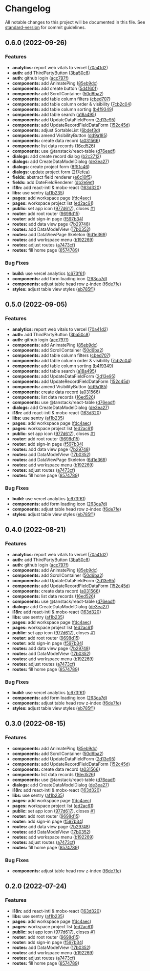 # Changelog

All notable changes to this project will be documented in this file. See [standard-version](https://github.com/conventional-changelog/standard-version) for commit guidelines.

## 0.6.0 (2022-09-26)

### Features

- **analytics:** report web vitals to vercel ([70a41d2](https://github.com/bragment/bragment/commit/70a41d21f02a0b1a5811e9316c28a62240aa50dc))
- **auth:** add ThirdPartyButton ([3ba50c8](https://github.com/bragment/bragment/commit/3ba50c8c230133e6c2054dce2cdcff1294908e58))
- **auth:** github login ([acc797f](https://github.com/bragment/bragment/commit/acc797f5c51915a558728a4562c4cc77f88bd324))
- **components:** add AnimatePing ([85eb9dc](https://github.com/bragment/bragment/commit/85eb9dcaa4b8dd839bb246b50a3cd740b9036be8))
- **components:** add create button ([5d4160f](https://github.com/bragment/bragment/commit/5d4160f399858c3d82ba43727cc4c399a676117b))
- **components:** add ScrollContainer ([50d6ba2](https://github.com/bragment/bragment/commit/50d6ba28723e4d6f006db029866e7ee7e12cd8b3))
- **components:** add table column filters ([cbed707](https://github.com/bragment/bragment/commit/cbed7070c889f0303e9e216dac0a87c1cb471882))
- **components:** add table column order & visibility ([7cb2c04](https://github.com/bragment/bragment/commit/7cb2c04569edf2c7c94c31e35d134664c983b950))
- **components:** add table column sorting ([b4f9349](https://github.com/bragment/bragment/commit/b4f9349e9e869c9a75a4019aacf4aec79c658998))
- **components:** add table search ([a18a495](https://github.com/bragment/bragment/commit/a18a495d1902e38e441cdf15ab4576518f5ea434))
- **components:** add UpdateDataFieldForm ([2d13e95](https://github.com/bragment/bragment/commit/2d13e95997fb2dffd637846186c9969ddd6fa460))
- **components:** add UpdateRecordFieldDataForm ([152c45d](https://github.com/bragment/bragment/commit/152c45dd66d41f0e35f00564c71fdc01da9d9eda))
- **components:** adjust SortableList ([6bdef3d](https://github.com/bragment/bragment/commit/6bdef3d41c97c3f6a02e6b820d38223acf74dbe0))
- **components:** amend VisibilityButton ([dd9a185](https://github.com/bragment/bragment/commit/dd9a185325e37a1b1381ba80742b82093f6a0f70))
- **components:** create data record ([a031566](https://github.com/bragment/bragment/commit/a0315662907e49ced64f8f08a67720302952943b))
- **components:** list data records ([16ed526](https://github.com/bragment/bragment/commit/16ed526e206f82e44ce26a8a1132d8774adf9440))
- **components:** use @tanstack/react-table ([d76eadf](https://github.com/bragment/bragment/commit/d76eadfead8e91f0fb3d77d2cbe623b85374e0f1))
- **dialogs:** add create record dialog ([b2c2712](https://github.com/bragment/bragment/commit/b2c2712c8e8adffa016ad1ca6fef5da3beae7320))
- **dialogs:** add CreateDataModelDialog ([de3ea27](https://github.com/bragment/bragment/commit/de3ea27b56b657c1efa5f49a3575914d244ef72e))
- **dialogs:** create project form ([8f51c46](https://github.com/bragment/bragment/commit/8f51c467c96d680339c02a0e90e75148c2dd854d))
- **dialogs:** update project form ([2f7efea](https://github.com/bragment/bragment/commit/2f7efea109042d4d34a945bc1d36ac7c3edd7600))
- **fields:** abstract field renderer ([e6c10f5](https://github.com/bragment/bragment/commit/e6c10f597621813b758dee238f5a6c7a9dfaf713))
- **fields:** add DateFieldRenderer ([db2e9ef](https://github.com/bragment/bragment/commit/db2e9ef8d60a42d120344473c241d21b858b3c90))
- **i18n:** add react-intl & mobx-react ([163d320](https://github.com/bragment/bragment/commit/163d320d580d0b9dd75e685d7c47c2c1847a59cc))
- **libs:** use sentry ([af1b235](https://github.com/bragment/bragment/commit/af1b235a7cd759cd7bc59c35f0627a38ebba9f5b))
- **pages:** add workspace page ([fdc4aec](https://github.com/bragment/bragment/commit/fdc4aec4f6cfb2d30e40ad65be603ae977e9dabf))
- **pages:** workspace project list ([ed2ac61](https://github.com/bragment/bragment/commit/ed2ac6196760a6938335aacef544f7202f30f8e0))
- **public:** set app icon ([977d617](https://github.com/bragment/bragment/commit/977d6170da01bfd4eeeac2f5e4998d9f8601a334)), closes [#1](https://github.com/bragment/bragment/issues/1)
- **router:** add root router ([9698d15](https://github.com/bragment/bragment/commit/9698d15edd51a7f89df5c3aeeaaefa282642a3ad))
- **router:** add sign-in page ([f597b34](https://github.com/bragment/bragment/commit/f597b34e235731d3a7ee5d60ccec3a54994078f6))
- **routes:** add data view page ([7b29748](https://github.com/bragment/bragment/commit/7b297488f23e914ea7bdc7842947f350c8ebba63))
- **routes:** add DataModelView ([17b0352](https://github.com/bragment/bragment/commit/17b035285c061fe9a40b94dd0701ddf8e5d0af3f))
- **routes:** add DataViewPage Skeleton ([6d1e369](https://github.com/bragment/bragment/commit/6d1e369ed7b92f1b276239d46548e9d2ae98024f))
- **routes:** add workspace menu ([b192269](https://github.com/bragment/bragment/commit/b192269c337d45b55808d91dee7c4b4022600927))
- **routes:** adjust routes ([a7473cf](https://github.com/bragment/bragment/commit/a7473cf29b48fcdda9819efad86e347d9767a4ed))
- **routes:** fill home page ([8574789](https://github.com/bragment/bragment/commit/8574789347d4dc607ccc707f953f15f677b4640f))

### Bug Fixes

- **build:** use vercel analytics ([c673f61](https://github.com/bragment/bragment/commit/c673f61787d55bce34cdd6724ae2e3d492335e9f))
- **components:** add form loading icon ([263ca7d](https://github.com/bragment/bragment/commit/263ca7d8a0c30a49581d95647c5618888ed4d6c2))
- **components:** adjust table head row z-index ([f6de7fe](https://github.com/bragment/bragment/commit/f6de7feb8f95cfc6f28e41d9056c0c4e38f65a1d))
- **styles:** adjust table view styles ([eb785f1](https://github.com/bragment/bragment/commit/eb785f11b2dcc80d47c3777479a149a997198467))

## 0.5.0 (2022-09-05)

### Features

- **analytics:** report web vitals to vercel ([70a41d2](https://github.com/bragment/bragment/commit/70a41d21f02a0b1a5811e9316c28a62240aa50dc))
- **auth:** add ThirdPartyButton ([3ba50c8](https://github.com/bragment/bragment/commit/3ba50c8c230133e6c2054dce2cdcff1294908e58))
- **auth:** github login ([acc797f](https://github.com/bragment/bragment/commit/acc797f5c51915a558728a4562c4cc77f88bd324))
- **components:** add AnimatePing ([85eb9dc](https://github.com/bragment/bragment/commit/85eb9dcaa4b8dd839bb246b50a3cd740b9036be8))
- **components:** add ScrollContainer ([50d6ba2](https://github.com/bragment/bragment/commit/50d6ba28723e4d6f006db029866e7ee7e12cd8b3))
- **components:** add table column filters ([cbed707](https://github.com/bragment/bragment/commit/cbed7070c889f0303e9e216dac0a87c1cb471882))
- **components:** add table column order & visibility ([7cb2c04](https://github.com/bragment/bragment/commit/7cb2c04569edf2c7c94c31e35d134664c983b950))
- **components:** add table column sorting ([b4f9349](https://github.com/bragment/bragment/commit/b4f9349e9e869c9a75a4019aacf4aec79c658998))
- **components:** add table search ([a18a495](https://github.com/bragment/bragment/commit/a18a495d1902e38e441cdf15ab4576518f5ea434))
- **components:** add UpdateDataFieldForm ([2d13e95](https://github.com/bragment/bragment/commit/2d13e95997fb2dffd637846186c9969ddd6fa460))
- **components:** add UpdateRecordFieldDataForm ([152c45d](https://github.com/bragment/bragment/commit/152c45dd66d41f0e35f00564c71fdc01da9d9eda))
- **components:** amend VisibilityButton ([dd9a185](https://github.com/bragment/bragment/commit/dd9a185325e37a1b1381ba80742b82093f6a0f70))
- **components:** create data record ([a031566](https://github.com/bragment/bragment/commit/a0315662907e49ced64f8f08a67720302952943b))
- **components:** list data records ([16ed526](https://github.com/bragment/bragment/commit/16ed526e206f82e44ce26a8a1132d8774adf9440))
- **components:** use @tanstack/react-table ([d76eadf](https://github.com/bragment/bragment/commit/d76eadfead8e91f0fb3d77d2cbe623b85374e0f1))
- **dialogs:** add CreateDataModelDialog ([de3ea27](https://github.com/bragment/bragment/commit/de3ea27b56b657c1efa5f49a3575914d244ef72e))
- **i18n:** add react-intl & mobx-react ([163d320](https://github.com/bragment/bragment/commit/163d320d580d0b9dd75e685d7c47c2c1847a59cc))
- **libs:** use sentry ([af1b235](https://github.com/bragment/bragment/commit/af1b235a7cd759cd7bc59c35f0627a38ebba9f5b))
- **pages:** add workspace page ([fdc4aec](https://github.com/bragment/bragment/commit/fdc4aec4f6cfb2d30e40ad65be603ae977e9dabf))
- **pages:** workspace project list ([ed2ac61](https://github.com/bragment/bragment/commit/ed2ac6196760a6938335aacef544f7202f30f8e0))
- **public:** set app icon ([977d617](https://github.com/bragment/bragment/commit/977d6170da01bfd4eeeac2f5e4998d9f8601a334)), closes [#1](https://github.com/bragment/bragment/issues/1)
- **router:** add root router ([9698d15](https://github.com/bragment/bragment/commit/9698d15edd51a7f89df5c3aeeaaefa282642a3ad))
- **router:** add sign-in page ([f597b34](https://github.com/bragment/bragment/commit/f597b34e235731d3a7ee5d60ccec3a54994078f6))
- **routes:** add data view page ([7b29748](https://github.com/bragment/bragment/commit/7b297488f23e914ea7bdc7842947f350c8ebba63))
- **routes:** add DataModelView ([17b0352](https://github.com/bragment/bragment/commit/17b035285c061fe9a40b94dd0701ddf8e5d0af3f))
- **routes:** add DataViewPage Skeleton ([6d1e369](https://github.com/bragment/bragment/commit/6d1e369ed7b92f1b276239d46548e9d2ae98024f))
- **routes:** add workspace menu ([b192269](https://github.com/bragment/bragment/commit/b192269c337d45b55808d91dee7c4b4022600927))
- **routes:** adjust routes ([a7473cf](https://github.com/bragment/bragment/commit/a7473cf29b48fcdda9819efad86e347d9767a4ed))
- **routes:** fill home page ([8574789](https://github.com/bragment/bragment/commit/8574789347d4dc607ccc707f953f15f677b4640f))

### Bug Fixes

- **build:** use vercel analytics ([c673f61](https://github.com/bragment/bragment/commit/c673f61787d55bce34cdd6724ae2e3d492335e9f))
- **components:** add form loading icon ([263ca7d](https://github.com/bragment/bragment/commit/263ca7d8a0c30a49581d95647c5618888ed4d6c2))
- **components:** adjust table head row z-index ([f6de7fe](https://github.com/bragment/bragment/commit/f6de7feb8f95cfc6f28e41d9056c0c4e38f65a1d))
- **styles:** adjust table view styles ([eb785f1](https://github.com/bragment/bragment/commit/eb785f11b2dcc80d47c3777479a149a997198467))

## 0.4.0 (2022-08-21)

### Features

- **analytics:** report web vitals to vercel ([70a41d2](https://github.com/bragment/bragment/commit/70a41d21f02a0b1a5811e9316c28a62240aa50dc))
- **auth:** add ThirdPartyButton ([3ba50c8](https://github.com/bragment/bragment/commit/3ba50c8c230133e6c2054dce2cdcff1294908e58))
- **auth:** github login ([acc797f](https://github.com/bragment/bragment/commit/acc797f5c51915a558728a4562c4cc77f88bd324))
- **components:** add AnimatePing ([85eb9dc](https://github.com/bragment/bragment/commit/85eb9dcaa4b8dd839bb246b50a3cd740b9036be8))
- **components:** add ScrollContainer ([50d6ba2](https://github.com/bragment/bragment/commit/50d6ba28723e4d6f006db029866e7ee7e12cd8b3))
- **components:** add UpdateDataFieldForm ([2d13e95](https://github.com/bragment/bragment/commit/2d13e95997fb2dffd637846186c9969ddd6fa460))
- **components:** add UpdateRecordFieldDataForm ([152c45d](https://github.com/bragment/bragment/commit/152c45dd66d41f0e35f00564c71fdc01da9d9eda))
- **components:** create data record ([a031566](https://github.com/bragment/bragment/commit/a0315662907e49ced64f8f08a67720302952943b))
- **components:** list data records ([16ed526](https://github.com/bragment/bragment/commit/16ed526e206f82e44ce26a8a1132d8774adf9440))
- **components:** use @tanstack/react-table ([d76eadf](https://github.com/bragment/bragment/commit/d76eadfead8e91f0fb3d77d2cbe623b85374e0f1))
- **dialogs:** add CreateDataModelDialog ([de3ea27](https://github.com/bragment/bragment/commit/de3ea27b56b657c1efa5f49a3575914d244ef72e))
- **i18n:** add react-intl & mobx-react ([163d320](https://github.com/bragment/bragment/commit/163d320d580d0b9dd75e685d7c47c2c1847a59cc))
- **libs:** use sentry ([af1b235](https://github.com/bragment/bragment/commit/af1b235a7cd759cd7bc59c35f0627a38ebba9f5b))
- **pages:** add workspace page ([fdc4aec](https://github.com/bragment/bragment/commit/fdc4aec4f6cfb2d30e40ad65be603ae977e9dabf))
- **pages:** workspace project list ([ed2ac61](https://github.com/bragment/bragment/commit/ed2ac6196760a6938335aacef544f7202f30f8e0))
- **public:** set app icon ([977d617](https://github.com/bragment/bragment/commit/977d6170da01bfd4eeeac2f5e4998d9f8601a334)), closes [#1](https://github.com/bragment/bragment/issues/1)
- **router:** add root router ([9698d15](https://github.com/bragment/bragment/commit/9698d15edd51a7f89df5c3aeeaaefa282642a3ad))
- **router:** add sign-in page ([f597b34](https://github.com/bragment/bragment/commit/f597b34e235731d3a7ee5d60ccec3a54994078f6))
- **routes:** add data view page ([7b29748](https://github.com/bragment/bragment/commit/7b297488f23e914ea7bdc7842947f350c8ebba63))
- **routes:** add DataModelView ([17b0352](https://github.com/bragment/bragment/commit/17b035285c061fe9a40b94dd0701ddf8e5d0af3f))
- **routes:** add workspace menu ([b192269](https://github.com/bragment/bragment/commit/b192269c337d45b55808d91dee7c4b4022600927))
- **routes:** adjust routes ([a7473cf](https://github.com/bragment/bragment/commit/a7473cf29b48fcdda9819efad86e347d9767a4ed))
- **routes:** fill home page ([8574789](https://github.com/bragment/bragment/commit/8574789347d4dc607ccc707f953f15f677b4640f))

### Bug Fixes

- **build:** use vercel analytics ([c673f61](https://github.com/bragment/bragment/commit/c673f61787d55bce34cdd6724ae2e3d492335e9f))
- **components:** add form loading icon ([263ca7d](https://github.com/bragment/bragment/commit/263ca7d8a0c30a49581d95647c5618888ed4d6c2))
- **components:** adjust table head row z-index ([f6de7fe](https://github.com/bragment/bragment/commit/f6de7feb8f95cfc6f28e41d9056c0c4e38f65a1d))
- **styles:** adjust table view styles ([eb785f1](https://github.com/bragment/bragment/commit/eb785f11b2dcc80d47c3777479a149a997198467))

## 0.3.0 (2022-08-15)

### Features

- **components:** add AnimatePing ([85eb9dc](https://github.com/bragment/bragment/commit/85eb9dcaa4b8dd839bb246b50a3cd740b9036be8))
- **components:** add ScrollContainer ([50d6ba2](https://github.com/bragment/bragment/commit/50d6ba28723e4d6f006db029866e7ee7e12cd8b3))
- **components:** add UpdateDataFieldForm ([2d13e95](https://github.com/bragment/bragment/commit/2d13e95997fb2dffd637846186c9969ddd6fa460))
- **components:** add UpdateRecordFieldDataForm ([152c45d](https://github.com/bragment/bragment/commit/152c45dd66d41f0e35f00564c71fdc01da9d9eda))
- **components:** create data record ([a031566](https://github.com/bragment/bragment/commit/a0315662907e49ced64f8f08a67720302952943b))
- **components:** list data records ([16ed526](https://github.com/bragment/bragment/commit/16ed526e206f82e44ce26a8a1132d8774adf9440))
- **components:** use @tanstack/react-table ([d76eadf](https://github.com/bragment/bragment/commit/d76eadfead8e91f0fb3d77d2cbe623b85374e0f1))
- **dialogs:** add CreateDataModelDialog ([de3ea27](https://github.com/bragment/bragment/commit/de3ea27b56b657c1efa5f49a3575914d244ef72e))
- **i18n:** add react-intl & mobx-react ([163d320](https://github.com/bragment/bragment/commit/163d320d580d0b9dd75e685d7c47c2c1847a59cc))
- **libs:** use sentry ([af1b235](https://github.com/bragment/bragment/commit/af1b235a7cd759cd7bc59c35f0627a38ebba9f5b))
- **pages:** add workspace page ([fdc4aec](https://github.com/bragment/bragment/commit/fdc4aec4f6cfb2d30e40ad65be603ae977e9dabf))
- **pages:** workspace project list ([ed2ac61](https://github.com/bragment/bragment/commit/ed2ac6196760a6938335aacef544f7202f30f8e0))
- **public:** set app icon ([977d617](https://github.com/bragment/bragment/commit/977d6170da01bfd4eeeac2f5e4998d9f8601a334)), closes [#1](https://github.com/bragment/bragment/issues/1)
- **router:** add root router ([9698d15](https://github.com/bragment/bragment/commit/9698d15edd51a7f89df5c3aeeaaefa282642a3ad))
- **router:** add sign-in page ([f597b34](https://github.com/bragment/bragment/commit/f597b34e235731d3a7ee5d60ccec3a54994078f6))
- **routes:** add data view page ([7b29748](https://github.com/bragment/bragment/commit/7b297488f23e914ea7bdc7842947f350c8ebba63))
- **routes:** add DataModelView ([17b0352](https://github.com/bragment/bragment/commit/17b035285c061fe9a40b94dd0701ddf8e5d0af3f))
- **routes:** add workspace menu ([b192269](https://github.com/bragment/bragment/commit/b192269c337d45b55808d91dee7c4b4022600927))
- **routes:** adjust routes ([a7473cf](https://github.com/bragment/bragment/commit/a7473cf29b48fcdda9819efad86e347d9767a4ed))
- **routes:** fill home page ([8574789](https://github.com/bragment/bragment/commit/8574789347d4dc607ccc707f953f15f677b4640f))

### Bug Fixes

- **components:** adjust table head row z-index ([f6de7fe](https://github.com/bragment/bragment/commit/f6de7feb8f95cfc6f28e41d9056c0c4e38f65a1d))

## 0.2.0 (2022-07-24)

### Features

- **i18n:** add react-intl & mobx-react ([163d320](https://github.com/bragment/bragment/commit/163d320d580d0b9dd75e685d7c47c2c1847a59cc))
- **libs:** use sentry ([af1b235](https://github.com/bragment/bragment/commit/af1b235a7cd759cd7bc59c35f0627a38ebba9f5b))
- **pages:** add workspace page ([fdc4aec](https://github.com/bragment/bragment/commit/fdc4aec4f6cfb2d30e40ad65be603ae977e9dabf))
- **pages:** workspace project list ([ed2ac61](https://github.com/bragment/bragment/commit/ed2ac6196760a6938335aacef544f7202f30f8e0))
- **public:** set app icon ([977d617](https://github.com/bragment/bragment/commit/977d6170da01bfd4eeeac2f5e4998d9f8601a334)), closes [#1](https://github.com/bragment/bragment/issues/1)
- **router:** add root router ([9698d15](https://github.com/bragment/bragment/commit/9698d15edd51a7f89df5c3aeeaaefa282642a3ad))
- **router:** add sign-in page ([f597b34](https://github.com/bragment/bragment/commit/f597b34e235731d3a7ee5d60ccec3a54994078f6))
- **routes:** add DataModelView ([17b0352](https://github.com/bragment/bragment/commit/17b035285c061fe9a40b94dd0701ddf8e5d0af3f))
- **routes:** add workspace menu ([b192269](https://github.com/bragment/bragment/commit/b192269c337d45b55808d91dee7c4b4022600927))
- **routes:** adjust routes ([a7473cf](https://github.com/bragment/bragment/commit/a7473cf29b48fcdda9819efad86e347d9767a4ed))
- **routes:** fill home page ([8574789](https://github.com/bragment/bragment/commit/8574789347d4dc607ccc707f953f15f677b4640f))
